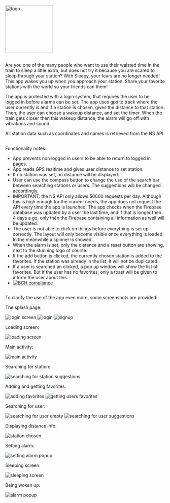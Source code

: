 <img src="https://github.com/Segouta/Sleepy/blob/master/app/src/main/res/drawable/logo.png" alt="logo" width="150" height="150"/>

##

Are you one of the many people who want to use their waisted time in the train to sleep a little extra, but does not try it because you are scared to sleep through your station?
With Sleepy, your fears are no longer needed! This app wakes you up when you approach your station. Share your favorite stations with the world so your friends can them!

The app is protected with a login system, that requires the user to be logged in before alarms can be set. The app uses gps to track where the user currently is and if a station is chosen, gives the distance to that station.
Then, the user can choose a wakeup distance, and set the timer. When the train gets closer then this wakeup distance, the alarm will go off with vibrations and sound.

All station data such as coordinates and names is retrieved from the NS API.

##

Functionality notes:

- App prevents non logged in users to be able to return to logged in pages.
- App reads GPS realtime and gives user distance to set station.
- If no station was set, no distance will be displayed.
- User can use the compass button to change the use of the search bar between searching stations or users. The suggestions will be changed accordingly.
- IMPORTANT: the NS API only allows 50000 requests per day. Although this is high enough for the current needs, the app does not request the API every time the app is launched. The app checks when the Firebase database was updated by a user the last time, and if that is longer then 4 days a go, only thén the Firebase containing all information as well will be updated.
- The user is not able to click on things before everything is set up correctly. The layout will only become visible once everything is loaded. In the meanwhile a spinner is showed.
- When the alarm is set, only the distance and a reset button are showing, next to the stunning logo of course.
- If the add button is clicked, the currently chosen station is added to the favorites. If the station was already in the list, it will not be duplicated.
- If a user is searched an clicked, a pop up window will show the list of favorites. But if the user has no favorites, only a toast will be given to inform the user about this.
- [![BCH compliance](https://bettercodehub.com/edge/badge/Segouta/Sleepy?branch=master)](https://bettercodehub.com/)

##

To clarify the use of the app even more, some screenshots are provided:

The splash page:

![login screen](https://github.com/Segouta/Sleepy/blob/master/doc/splash.jpeg)
![login](https://github.com/Segouta/Sleepy/blob/master/doc/login.jpeg)
![signup](https://github.com/Segouta/Sleepy/blob/master/doc/signup.jpeg)

Loading screen:

![loading screen](https://github.com/Segouta/Sleepy/blob/master/doc/loading.jpeg)

Main activity:

![main activity](https://github.com/Segouta/Sleepy/blob/master/doc/mainstation.jpeg)

Searching for station:

![searching for station suggestions](https://github.com/Segouta/Sleepy/blob/master/doc/stationsuggestions.jpeg)

Adding and getting favorites:

![adding favorites](https://github.com/Segouta/Sleepy/blob/master/doc/confirmadd.jpeg)
![getting users favorites](https://github.com/Segouta/Sleepy/blob/master/doc/favoriteslist.jpeg)

Searching for user:

![searching for user empty](https://github.com/Segouta/Sleepy/blob/master/doc/mainuser.jpeg)
![searching for user suggestions](https://github.com/Segouta/Sleepy/blob/master/doc/usersuggestions.jpeg)

Displaying distance info:

![station chosen](https://github.com/Segouta/Sleepy/blob/master/doc/stationselected.jpeg)

Setting alarm:

![setting alarm popup](https://github.com/Segouta/Sleepy/blob/master/doc/summary.jpeg)

Sleeping screen:

![sleeping screen](https://github.com/Segouta/Sleepy/blob/master/doc/sleeping.jpeg)

Being woken up:

![alarm popup](https://github.com/Segouta/Sleepy/blob/master/doc/alarmdialog.jpeg)

